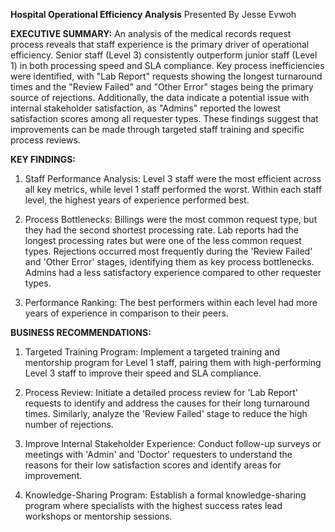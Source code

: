 **Hospital Operational Efficiency Analysis**
Presented By   Jesse Evwoh

**EXECUTIVE SUMMARY:** An analysis of the medical records request process reveals that staff experience is the primary driver of operational efficiency. 
Senior staff (Level 3) consistently outperform junior staff (Level 1) in both processing speed and SLA compliance. Key process inefficiencies were identified, with "Lab Report" requests showing the longest turnaround times and the "Review Failed" and "Other Error" stages being the primary source of rejections. Additionally, the data indicate a potential issue with internal stakeholder satisfaction, as "Admins" reported the lowest satisfaction scores among all requester types. These findings suggest that improvements can be made through targeted staff training and specific process reviews.

**KEY FINDINGS:**
1. Staff Performance Analysis: Level 3 staff were the most efficient across all key metrics, while level 1 staff performed the worst. Within each staff level, the highest years of experience performed best.
   
2. Process Bottlenecks: Billings were the most common request type, but they had the second shortest processing rate. Lab reports had the longest processing rates but were one of the less common request types. Rejections occurred most frequently during the 'Review Failed' and 'Other Error' stages, identifying them as key process bottlenecks. Admins had a less satisfactory experience compared to other requester types.

3. Performance Ranking: The best performers within each level had more years of experience in comparison to their peers.
    
**BUSINESS RECOMMENDATIONS:**
1. Targeted Training Program: Implement a targeted training and mentorship program for Level 1 staff, pairing them with high-performing Level 3 staff to improve their speed and SLA compliance.
    
2. Process Review: Initiate a detailed process review for 'Lab Report' requests to identify and address the causes for their long turnaround times. Similarly, analyze the 'Review Failed' stage to reduce the high number of rejections.
    
3. Improve Internal Stakeholder Experience: Conduct follow-up surveys or meetings with 'Admin' and 'Doctor' requesters to understand the reasons for their low satisfaction scores and identify areas for improvement.

4. Knowledge-Sharing Program: Establish a formal knowledge-sharing program where specialists with the highest success rates lead workshops or mentorship sessions. 
